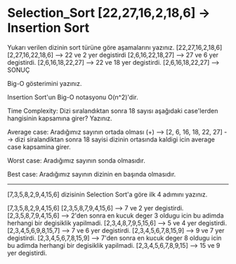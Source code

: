 

# Selection_Sort [22,27,16,2,18,6] -> Insertion Sort

Yukarı verilen dizinin sort türüne göre aşamalarını yazınız.
[22,27,16,2,18,6]
[2,27,16,22,18,6] --> 22 ve 2 yer degistirdi
[2,6,16,22,18,27] --> 27 ve 6 yer degistirdi.
[2,6,16,18,22,27] --> 22 ve 18 yer degistirdi.
[2,6,16,18,22,27] --> SONUÇ

Big-O gösterimini yazınız.

Insertion Sort'un Big-O notasyonu O(n^2)'dir.

Time Complexity: Dizi sıralandıktan sonra 18 sayısı aşağıdaki case'lerden hangisinin kapsamına girer? Yazınız.

Average case: Aradığımız sayının ortada olması (+) --> [2, 6, 16, 18, 22, 27] --> dizi siralandiktan sonra 18 sayisi dizinin ortasında kaldigi icin average case kapsamina girer.

Worst case: Aradığımız sayının sonda olmasıdır.

Best case: Aradığımız sayının dizinin en başında olmasıdır.

-------------------------------------------------------------------------------

[7,3,5,8,2,9,4,15,6] dizisinin Selection Sort'a göre ilk 4 adımını yazınız.

[7,3,5,8,2,9,4,15,6]
[2,3,5,8,7,9,4,15,6] --> 7 ve 2 yer degistirdi.
[2,3,5,8,7,9,4,15,6] --> 2'den sonra en kucuk deger 3 oldugu icin bu adimda herhangi bir degisiklik yapilmadi.
[2,3,4,8,7,9,5,15,6] --> 5 ve 4 yer degistirdi.
[2,3,4,5,6,9,8,15,7] --> 7 ve 6 yer degistirdi.
[2,3,4,5,6,7,8,15,9] --> 9 ve 7 yer degistirdi.
[2,3,4,5,6,7,8,15,9] --> 7'den sonra en kucuk deger 8 oldugu icin bu adimda herhangi bir degisiklik yapilmadi.
[2,3,4,5,6,7,8,9,15] --> 15 ve 9 yer degistirdi.

